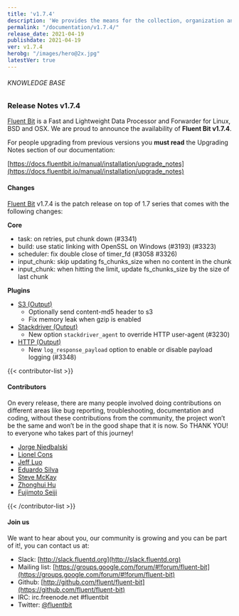 ```yaml
---
title: 'v1.7.4'
description: 'We provides the means for the collection, organization and computerized retrieval of knowledgeand Lightweight Data Forwarder for Linux, BSD and OSX. We are proud to announce the availability of Fluent Bit v1.7.4.'
permalink: "/documentation/v1.7.4/"
release_date: 2021-04-19
publishdate: 2021-04-19
ver: v1.7.4
herobg: "/images/hero@2x.jpg"
latestVer: true
---
```


###### KNOWLEDGE BASE

### Release Notes v1.7.4

[Fluent Bit](https://fluentbit.io) is a Fast and Lightweight Data Processor and Forwarder for Linux, BSD and OSX. We are proud to announce the availability of **Fluent Bit v1.7.4**.

For people upgrading from previous versions you **must read** the Upgrading Notes section of our documentation:

[https://docs.fluentbit.io/manual/installation/upgrade_notes](https://docs.fluentbit.io/manual/installation/upgrade_notes)

#### Changes

[Fluent Bit](https://fluentbit.io) v1.7.4 is the patch release on top of 1.7 series that comes with the following changes:

**Core**

* task: on retries, put chunk down (#3341)
* build: use static linking with OpenSSL on Windows (#3193) (#3323)
* scheduler: fix double close of timer_fd (#3058 #3326)
* input_chunk: skip updating fs_chunks_size when no content in the chunk
* input_chunk: when hitting the limit, update fs_chunks_size by the size of last chunk



**Plugins**

* [S3 (Output)](https://docs.fluentbit.io/manual/pipeline/outputs/s3/)
  * Optionally send content-md5 header to s3
  * Fix memory leak when gzip is enabled
* [Stackdriver (Output)](https://docs.fluentbit.io/manual/pipeline/outputs/stackdriver/)
  * New option `stackdriver_agent` to override HTTP user-agent (#3230)
* [HTTP (Output)](https://docs.fluentbit.io/manual/pipeline/outputs/http/)
  * New `log_response_payload` option to enable or disable payload logging (#3348)


{{< contributor-list >}}

#### Contributors

On every release, there are many people involved doing contributions on different areas like bug reporting, troubleshooting, documentation and coding, without these contributions from the community, the project won’t be the same and won’t be in the good shape that it is now. So THANK YOU! to everyone who takes part of this journey!

* [Jorge Niedbalski](https://github.com/niedbalski)
* [Lionel Cons](https://github.com/LionelCons)
* [Jeff Luo](https://github.com/JeffLuoo)
* [Eduardo Silva](https://github.com/edsiper)
* [Steve McKay](https://github.com/smckay-signifyd)
* [Zhonghui Hu](https://github.com/zhonghui12)
* [Fujimoto Seiji](https://github.com/fujimotos)

{{< /contributor-list >}}

#### Join us

We want to hear about you, our community is growing and you can be part of it!, you can contact us at:

* Slack: [http://slack.fluentd.org](http://slack.fluentd.org)
* Mailing list: [https://groups.google.com/forum/#!forum/fluent-bit](https://groups.google.com/forum/#!forum/fluent-bit)
* Github: [http://github.com/fluent/fluent-bit](https://github.com/fluent/fluent-bit)
* IRC: irc.freenode.net #fluentbit
* Twitter: [@fluentbit](https://twitter.com/fluentbit)